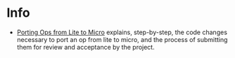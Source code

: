 # Info

*   [Porting Ops from Lite to Micro](../docs/porting_reference_ops.md) explains,
    step-by-step, the code changes necessary to port an op from lite to micro,
    and the process of submitting them for review and acceptance by the project.

